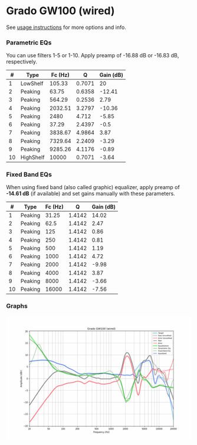 # Grado GW100 (wired)
See [usage instructions](https://github.com/jaakkopasanen/AutoEq#usage) for more options and info.

### Parametric EQs
You can use filters 1-5 or 1-10. Apply preamp of -16.88 dB or -16.83 dB, respectively.

|   # | Type      |   Fc (Hz) |      Q |   Gain (dB) |
|-----|-----------|-----------|--------|-------------|
|   1 | LowShelf  |    105.33 | 0.7071 |       20    |
|   2 | Peaking   |     63.75 | 0.6358 |      -12.41 |
|   3 | Peaking   |    564.29 | 0.2536 |        2.79 |
|   4 | Peaking   |   2032.51 | 3.2797 |      -10.36 |
|   5 | Peaking   |   2480    | 4.712  |       -5.85 |
|   6 | Peaking   |     37.29 | 2.4397 |       -0.5  |
|   7 | Peaking   |   3838.67 | 4.9864 |        3.87 |
|   8 | Peaking   |   7329.64 | 2.2409 |       -3.29 |
|   9 | Peaking   |   9285.26 | 4.1176 |       -0.89 |
|  10 | HighShelf |  10000    | 0.7071 |       -3.64 |

### Fixed Band EQs
When using fixed band (also called graphic) equalizer, apply preamp of **-14.61 dB** (if available) and set gains manually with these parameters.

|   # | Type    |   Fc (Hz) |      Q |   Gain (dB) |
|-----|---------|-----------|--------|-------------|
|   1 | Peaking |     31.25 | 1.4142 |       14.02 |
|   2 | Peaking |     62.5  | 1.4142 |        2.47 |
|   3 | Peaking |    125    | 1.4142 |        0.86 |
|   4 | Peaking |    250    | 1.4142 |        0.81 |
|   5 | Peaking |    500    | 1.4142 |        1.19 |
|   6 | Peaking |   1000    | 1.4142 |        4.72 |
|   7 | Peaking |   2000    | 1.4142 |       -9.98 |
|   8 | Peaking |   4000    | 1.4142 |        3.87 |
|   9 | Peaking |   8000    | 1.4142 |       -3.66 |
|  10 | Peaking |  16000    | 1.4142 |       -7.56 |

### Graphs
![](./Grado%20GW100%20(wired).png)
